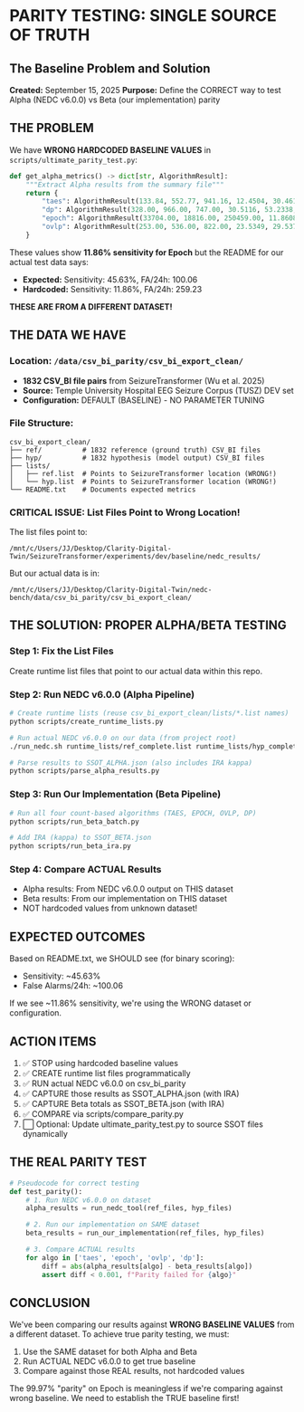 # PARITY TESTING: SINGLE SOURCE OF TRUTH
## The Baseline Problem and Solution

**Created:** September 15, 2025
**Purpose:** Define the CORRECT way to test Alpha (NEDC v6.0.0) vs Beta (our implementation) parity

## THE PROBLEM

We have **WRONG HARDCODED BASELINE VALUES** in `scripts/ultimate_parity_test.py`:

```python
def get_alpha_metrics() -> dict[str, AlgorithmResult]:
    """Extract Alpha results from the summary file"""
    return {
        "taes": AlgorithmResult(133.84, 552.77, 941.16, 12.4504, 30.4617, "TAES"),
        "dp": AlgorithmResult(328.00, 966.00, 747.00, 30.5116, 53.2338, "DP Alignment"),
        "epoch": AlgorithmResult(33704.00, 18816.00, 250459.00, 11.8608, 259.2257, "Epoch"),
        "ovlp": AlgorithmResult(253.00, 536.00, 822.00, 23.5349, 29.5376, "Overlap"),
    }
```

These values show **11.86% sensitivity for Epoch** but the README for our actual test data says:
- **Expected:** Sensitivity: 45.63%, FA/24h: 100.06
- **Hardcoded:** Sensitivity: 11.86%, FA/24h: 259.23

**THESE ARE FROM A DIFFERENT DATASET!**

## THE DATA WE HAVE

### Location: `/data/csv_bi_parity/csv_bi_export_clean/`

- **1832 CSV_BI file pairs** from SeizureTransformer (Wu et al. 2025)
- **Source:** Temple University Hospital EEG Seizure Corpus (TUSZ) DEV set
- **Configuration:** DEFAULT (BASELINE) - NO PARAMETER TUNING

### File Structure:
```
csv_bi_export_clean/
├── ref/          # 1832 reference (ground truth) CSV_BI files
├── hyp/          # 1832 hypothesis (model output) CSV_BI files
├── lists/
│   ├── ref.list  # Points to SeizureTransformer location (WRONG!)
│   └── hyp.list  # Points to SeizureTransformer location (WRONG!)
└── README.txt    # Documents expected metrics
```

### CRITICAL ISSUE: List Files Point to Wrong Location!
The list files point to:
```
/mnt/c/Users/JJ/Desktop/Clarity-Digital-Twin/SeizureTransformer/experiments/dev/baseline/nedc_results/
```

But our actual data is in:
```
/mnt/c/Users/JJ/Desktop/Clarity-Digital-Twin/nedc-bench/data/csv_bi_parity/csv_bi_export_clean/
```

## THE SOLUTION: PROPER ALPHA/BETA TESTING

### Step 1: Fix the List Files
Create runtime list files that point to our actual data within this repo.

### Step 2: Run NEDC v6.0.0 (Alpha Pipeline)
```bash
# Create runtime lists (reuse csv_bi_export_clean/lists/*.list names)
python scripts/create_runtime_lists.py

# Run actual NEDC v6.0.0 on our data (from project root)
./run_nedc.sh runtime_lists/ref_complete.list runtime_lists/hyp_complete.list

# Parse results to SSOT_ALPHA.json (also includes IRA kappa)
python scripts/parse_alpha_results.py
```

### Step 3: Run Our Implementation (Beta Pipeline)
```bash
# Run all four count-based algorithms (TAES, EPOCH, OVLP, DP)
python scripts/run_beta_batch.py

# Add IRA (kappa) to SSOT_BETA.json
python scripts/run_beta_ira.py
```

### Step 4: Compare ACTUAL Results
- Alpha results: From NEDC v6.0.0 output on THIS dataset
- Beta results: From our implementation on THIS dataset
- NOT hardcoded values from unknown dataset!

## EXPECTED OUTCOMES

Based on README.txt, we SHOULD see (for binary scoring):
- Sensitivity: ~45.63%
- False Alarms/24h: ~100.06

If we see ~11.86% sensitivity, we're using the WRONG dataset or configuration.

## ACTION ITEMS

1. ✅ STOP using hardcoded baseline values
2. ✅ CREATE runtime list files programmatically
3. ✅ RUN actual NEDC v6.0.0 on csv_bi_parity
4. ✅ CAPTURE those results as SSOT_ALPHA.json (with IRA)
5. ✅ CAPTURE Beta totals as SSOT_BETA.json (with IRA)
6. ✅ COMPARE via scripts/compare_parity.py
7. ⬜ Optional: Update ultimate_parity_test.py to source SSOT files dynamically

## THE REAL PARITY TEST

```python
# Pseudocode for correct testing
def test_parity():
    # 1. Run NEDC v6.0.0 on dataset
    alpha_results = run_nedc_tool(ref_files, hyp_files)

    # 2. Run our implementation on SAME dataset
    beta_results = run_our_implementation(ref_files, hyp_files)

    # 3. Compare ACTUAL results
    for algo in ['taes', 'epoch', 'ovlp', 'dp']:
        diff = abs(alpha_results[algo] - beta_results[algo])
        assert diff < 0.001, f"Parity failed for {algo}"
```

## CONCLUSION

We've been comparing our results against **WRONG BASELINE VALUES** from a different dataset.
To achieve true parity testing, we must:

1. Use the SAME dataset for both Alpha and Beta
2. Run ACTUAL NEDC v6.0.0 to get true baseline
3. Compare against those REAL results, not hardcoded values

The 99.97% "parity" on Epoch is meaningless if we're comparing against wrong baseline.
We need to establish the TRUE baseline first!
